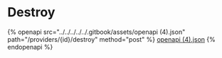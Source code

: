 # Destroy

{% openapi src="../../../../../.gitbook/assets/openapi (4).json" path="/providers/{id}/destroy" method="post" %}
[openapi (4).json](<../../../../../.gitbook/assets/openapi (4).json>)
{% endopenapi %}
